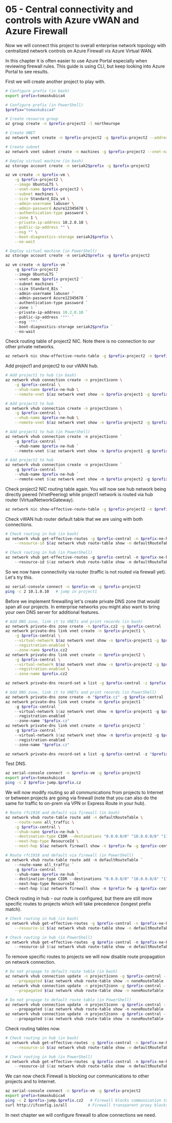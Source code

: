 # 05 - Central connectivity and controls with Azure vWAN and Azure Firewall
Now we will connect this project to overall enterprise network topology with centralized network controls on Azure Firewall vis Azure Virtual WAN.

In this chapter it is often easier to use Azure Portal especially when reviewing firewall rules. This guide is using CLI, but keep looking into Azure Portal to see results.

First we will create another project to play with.

```bash
# Configure prefix (in bash)
export prefix=tomaskubica4

# Configure prefix (in PowerShell)
$prefix="tomaskubica4"

# Create resource group
az group create -n $prefix-project2 -l northeurope

# Create VNET
az network vnet create -n $prefix-project2 -g $prefix-project2 --address-prefix 10.2.0.0/16

# Create subnet
az network vnet subnet create -n machines -g $prefix-project2 --vnet-name $prefix-project2 --address-prefixes 10.2.0.0/24
```

```bash
# Deploy virtual machine (in bash)
az storage account create -n seriak2$prefix -g $prefix-project2

az vm create -n $prefix-vm \
    -g $prefix-project2 \
    --image UbuntuLTS \
    --vnet-name $prefix-project2 \
    --subnet machines \
    --size Standard_D2a_v4 \
    --admin-username labuser \
    --admin-password Azure12345678 \
    --authentication-type password \
    --zone 1 \
    --private-ip-address 10.2.0.10 \
    --public-ip-address "" \
    --nsg "" \
    --boot-diagnostics-storage seriak2$prefix \
    --no-wait
```

```powershell
# Deploy virtual machine (in PowerShell)
az storage account create -n seriak2$prefix -g $prefix-project2

az vm create -n $prefix-vm `
    -g $prefix-project2 `
    --image UbuntuLTS `
    --vnet-name $prefix-project2 `
    --subnet machines `
    --size Standard_B1s `
    --admin-username labuser `
    --admin-password Azure12345678 `
    --authentication-type password `
    --zone 1 `
    --private-ip-address 10.2.0.10 `
    --public-ip-address '""' `
    --nsg '""' `
    --boot-diagnostics-storage seriak2$prefix `
    --no-wait
```

Check routing table of project2 NIC. Note there is no connection to our other private networks.

```bash
az network nic show-effective-route-table -g $prefix-project2 -n $prefix-vmVMNic -o table
```

Add project1 and project2 to our vWAN hub.

```bash
# Add project1 to hub (in bash)
az network vhub connection create -n project1conn \
    -g $prefix-central \
    --vhub-name $prefix-ne-hub \
    --remote-vnet $(az network vnet show -n $prefix-project1 -g $prefix-project1 --query id -o tsv)

# Add project2 to hub
az network vhub connection create -n project2conn \
    -g $prefix-central \
    --vhub-name $prefix-ne-hub \
    --remote-vnet $(az network vnet show -n $prefix-project2 -g $prefix-project2 --query id -o tsv)
```

```powershell
# Add project1 to hub (in PowerShell)
az network vhub connection create -n project1conn `
    -g $prefix-central `
    --vhub-name $prefix-ne-hub `
    --remote-vnet $(az network vnet show -n $prefix-project1 -g $prefix-project1 --query id -o tsv)

# Add project2 to hub
az network vhub connection create -n project2conn `
    -g $prefix-central `
    --vhub-name $prefix-ne-hub `
    --remote-vnet $(az network vnet show -n $prefix-project2 -g $prefix-project2 --query id -o tsv)
```

Check project2 NIC routing table again. You will now see hub network being directly peered (VnetPeering) while project1 network is routed via hub router (VirtualNetworkGateway).

```bash
az network nic show-effective-route-table -g $prefix-project2 -n $prefix-vmVMNic -o table
```

Check vWAN hub router default table that we are using with both connections.

```bash
# Check routing in hub (in bash)
az network vhub get-effective-routes -g $prefix-central -n $prefix-ne-hub --resource-type RouteTable -o table \
    --resource-id $(az network vhub route-table show -n defaultRouteTable -g $prefix-central --vhub-name $prefix-ne-hub --query id -o tsv)
```

```powershell
# Check routing in hub (in PowerShell)
az network vhub get-effective-routes -g $prefix-central -n $prefix-ne-hub --resource-type RouteTable -o table `
    --resource-id $(az network vhub route-table show -n defaultRouteTable -g $prefix-central --vhub-name $prefix-ne-hub --query id -o tsv)
```

So we now have connectivity via router (traffic is not routed via firewall yet). Let's try this.

```bash
az serial-console connect -n $prefix-vm -g $prefix-project2
ping -c 2 10.1.0.10   # jump in project1
```

Before we implement firewalling let's create private DNS zone that would span all our projects. In enterprise networks you might also want to bring your own DNS server for additional features.

```bash
# Add DNS zone, link it to VNETs and print records (in bash)
az network private-dns zone create -n $prefix.cz2 -g $prefix-central
az network private-dns link vnet create -n $prefix-project1 \
    -g $prefix-central \
    --virtual-network $(az network vnet show -n $prefix-project1 -g $prefix-project1 --query id -o tsv) \
    --registration-enabled \
    --zone-name $prefix.cz2
az network private-dns link vnet create -n $prefix-project2 \
    -g $prefix-central \
    --virtual-network $(az network vnet show -n $prefix-project2 -g $prefix-project2 --query id -o tsv) \
    --registration-enabled \
    --zone-name $prefix.cz2

az network private-dns record-set a list -g $prefix-central -z $prefix.cz2
```

```powershell
# Add DNS zone, link it to VNETs and print records (in PowerShell)
az network private-dns zone create -n "$prefix.cz" -g $prefix-central
az network private-dns link vnet create -n $prefix-project1 `
    -g $prefix-central `
    --virtual-network $(az network vnet show -n $prefix-project1 -g $prefix-project1 --query id -o tsv) `
    --registration-enabled `
    --zone-name "$prefix.cz"
az network private-dns link vnet create -n $prefix-project2 `
    -g $prefix-central `
    --virtual-network $(az network vnet show -n $prefix-project2 -g $prefix-project2 --query id -o tsv) `
    --registration-enabled `
    --zone-name "$prefix.cz"

az network private-dns record-set a list -g $prefix-central -z "$prefix.cz"
```

Test DNS.

```bash
az serial-console connect -n $prefix-vm -g $prefix-project2
export prefix=tomaskubica4
ping -c 2 $prefix-jump.$prefix.cz
```

We will now modify routing so all communications from projects to Internet or between projects are going via firewall (note that you can also do the same for traffic to on-prem via VPN or Express Route in your hub).

```bash
# Route rfc1918 and default via firewall (in bash)
az network vhub route-table route add -n defaultRouteTable \
    --route-name all_traffic \
    -g $prefix-central \
    --vhub-name $prefix-ne-hub \
    --destination-type CIDR --destinations "0.0.0.0/0" "10.0.0.0/8" "172.16.0.0/12" "192.168.0.0/16" \
    --next-hop-type ResourceId \
    --next-hop $(az network firewall show -n $prefix-fw -g $prefix-central --query id -o tsv)
```

```powershell
# Route rfc1918 and default via firewall (in PowerShell)
az network vhub route-table route add -n defaultRouteTable `
    --route-name all_traffic `
    -g $prefix-central `
    --vhub-name $prefix-ne-hub `
    --destination-type CIDR --destinations "0.0.0.0/0" "10.0.0.0/8" "172.16.0.0/12" "192.168.0.0/16" `
    --next-hop-type ResourceId `
    --next-hop $(az network firewall show -n $prefix-fw -g $prefix-central --query id -o tsv)
```

Check routing in hub - our route is configured, but there are still more specific routes to projects which will take precedence (longest prefix match).

```bash
# Check routing in hub (in bash)
az network vhub get-effective-routes -g $prefix-central -n $prefix-ne-hub --resource-type RouteTable -o table \
    --resource-id $(az network vhub route-table show -n defaultRouteTable -g $prefix-central --vhub-name $prefix-ne-hub --query id -o tsv)
```

```powershell
# Check routing in hub (in PowerShell)
az network vhub get-effective-routes -g $prefix-central -n $prefix-ne-hub --resource-type RouteTable -o table `
    --resource-id $(az network vhub route-table show -n defaultRouteTable -g $prefix-central --vhub-name $prefix-ne-hub --query id -o tsv)
```

To remove specific routes to projects we will now disable route propagation on network connection.

```bash
# Do not propage to default route table (in bash)
az network vhub connection update -n project1conn -g $prefix-central --vhub-name $prefix-ne-hub --labels "" \
    --propagated $(az network vhub route-table show -n noneRouteTable -g $prefix-central --vhub-name $prefix-ne-hub --query id -o tsv)
az network vhub connection update -n project2conn -g $prefix-central --vhub-name $prefix-ne-hub --labels "" \
    --propagated $(az network vhub route-table show -n noneRouteTable -g $prefix-central --vhub-name $prefix-ne-hub --query id -o tsv)
```

```powershell
# Do not propage to default route table (in PowerShell)
az network vhub connection update -n project1conn -g $prefix-central --vhub-name $prefix-ne-hub --labels '""' `
    --propagated $(az network vhub route-table show -n noneRouteTable -g $prefix-central --vhub-name $prefix-ne-hub --query id -o tsv)
az network vhub connection update -n project2conn -g $prefix-central --vhub-name $prefix-ne-hub --labels '""' `
    --propagated $(az network vhub route-table show -n noneRouteTable -g $prefix-central --vhub-name $prefix-ne-hub --query id -o tsv)
```

Check routing tables now.

```bash
# Check routing in hub (in bash)
az network vhub get-effective-routes -g $prefix-central -n $prefix-ne-hub --resource-type RouteTable -o table \
    --resource-id $(az network vhub route-table show -n defaultRouteTable -g $prefix-central --vhub-name $prefix-ne-hub --query id -o tsv)
```

```powershell
# Check routing in hub (in PowerShell)
az network vhub get-effective-routes -g $prefix-central -n $prefix-ne-hub --resource-type RouteTable -o table `
    --resource-id $(az network vhub route-table show -n defaultRouteTable -g $prefix-central --vhub-name $prefix-ne-hub --query id -o tsv)
```

We can now check Firewall is blocking our communications to other projects and to Internet.

```bash
az serial-console connect -n $prefix-vm -g $prefix-project2
export prefix=tomaskubica4
ping -c 2 $prefix-jump.$prefix.cz2   # Firewall blocks communication to other projects
curl http://ifconfig.io/all         # Firewall transparent proxy blocks this and injects error message
```

In next chapter we will configure firewall to allow connections we need.
